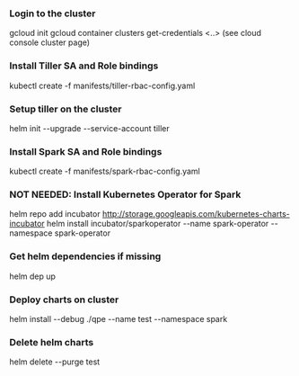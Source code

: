 ### Login to the cluster
gcloud init
gcloud container clusters get-credentials <..> (see cloud console cluster page)


### Install Tiller SA and Role bindings
kubectl create -f manifests/tiller-rbac-config.yaml

### Setup tiller on the cluster
helm init --upgrade --service-account tiller

### Install Spark SA and Role bindings
kubectl create -f manifests/spark-rbac-config.yaml

### NOT NEEDED: Install Kubernetes Operator for Spark
helm repo add incubator http://storage.googleapis.com/kubernetes-charts-incubator
helm install incubator/sparkoperator --name spark-operator --namespace spark-operator

### Get helm dependencies if missing
helm dep up

### Deploy charts on cluster
helm install --debug ./qpe --name test --namespace spark

### Delete helm charts
helm delete --purge test
